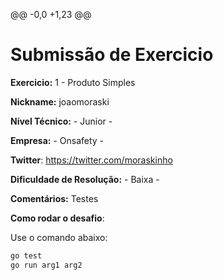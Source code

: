 @@ -0,0 +1,23 @@
# Submissão de Exercicio

**Exercicio:** 1 - Produto Simples

**Nickname:** joaomoraski

**Nível Técnico:** - Junior -

**Empresa:** - Onsafety -

**Twitter**: https://twitter.com/moraskinho

**Dificuldade de Resolução:** - Baixa -

**Comentários:** Testes

**Como rodar o desafio**: 

Use o comando abaixo: 
```bash
go test
go run arg1 arg2
```
